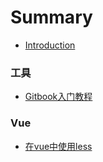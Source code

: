# Summary
* [Introduction](README.md)

### 工具
* [Gitbook入门教程](Gitbook/README.md)

### Vue
* [在vue中使用less](Vue-use-less/README.md)